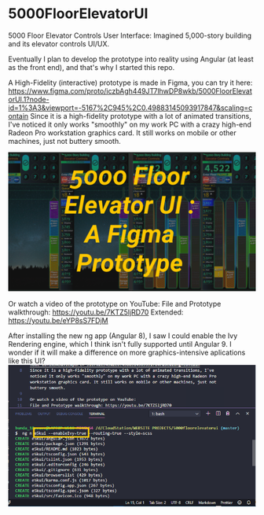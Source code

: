 # 5000FloorElevatorUI
5000 Floor Elevator Controls User Interface: Imagined 5,000-story building and its elevator controls UI/UX. 

Eventually I plan to develop the prototype into reality using Angular (at least as the front end), and that's why I started this repo. 

A High-Fidelity (interactive) prototype is made in Figma, you can try it here: 
https://www.figma.com/proto/iczbAgh449JT7lhwDP8wkb/5000FloorElevatorUI.1?node-id=1%3A3&viewport=-5167%2C945%2C0.49883145093917847&scaling=contain 
Since it is a high-fidelity prototype with a lot of animated transitions, I've noticed it only works "smoothly" on my work PC with a crazy high-end Radeon Pro workstation graphics card. It still works on mobile or other machines, just not buttery smooth.

<img src="e5kui\src\assets\img\launch\YouTube Thumbnail5000FloorElevatorControlsFigmaPrototype.png" width="800px" height="auto">

Or watch a video of the prototype on YouTube: 
File and Prototype walkthrough: https://youtu.be/7KTZ5ljRD70
Extended: https://youtu.be/eYP8sS7FDjM

After installing the new ng app (Angular 8), I saw I could enable the Ivy Rendering engine, which I think isn't fully supported until Angular 9. I wonder if it will make a difference on more graphics-intensive aplications like this UI? 
<img src="e5kui\src\assets\img\launch\try_Ivy_rendering_in_angular_8.png" width="800px" height="auto">